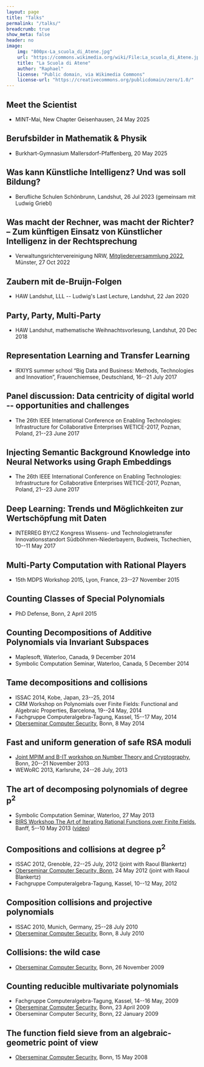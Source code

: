 ```yaml
---
layout: page
title: "Talks"
permalink: "/talks/"
breadcrumb: true
show_meta: false
header: no
image:
    img: "800px-La_scuola_di_Atene.jpg"
    url: "https://commons.wikimedia.org/wiki/File:La_scuola_di_Atene.jpg"
    title: "La Scuola di Atene"
    author: "Raphael"
    license: "Public domain, via Wikimedia Commons"
    license-url: "https://creativecommons.org/publicdomain/zero/1.0/"
---
```


## Meet the Scientist

- MINT-Mai, New Chapter Geisenhausen, 24 May 2025

## Berufsbilder in Mathematik & Physik

- Burkhart-Gymnasium Mallersdorf-Pfaffenberg, 20 May 2025

## Was kann Künstliche Intelligenz? Und was soll Bildung?

- Berufliche Schulen Schönbrunn, Landshut, 26 Jul 2023 (gemeinsam mit
  Ludwig Griebl)

## Was macht der Rechner, was macht der Richter? – Zum künftigen Einsatz von Künstlicher Intelligenz in der Rechtsprechung

- Verwaltungsrichtervereinigung NRW, [Mitgliederversammlung 2022](https://vrv-nrw.de/2022/10/25/einladung-zur-mitgliederversammlung-am-27-10-2022/), Münster, 27 Oct 2022

## Zaubern mit de-Bruijn-Folgen

- HAW Landshut, LLL -- Ludwig's Last Lecture, Landshut, 22 Jan 2020

## Party, Party, Multi-Party

- HAW Landshut, mathematische Weihnachtsvorlesung, Landshut, 20 Dec 2018

## Representation Learning and Transfer Learning

- IRXIYS summer school “Big Data and Business: Methods, Technologies
  and Innovation”, Frauenchiemsee, Deutschland, 16--21 July 2017


## Panel discussion: Data centricity of digital world -- opportunities and challenges

- The 26th IEEE International Conference on Enabling Technologies:
  Infrastructure for Collaborative Enterprises WETICE-2017, Poznan,
  Poland, 21--23 June 2017


## Injecting Semantic Background Knowledge into Neural Networks using Graph Embeddings

- The 26th IEEE International Conference on Enabling Technologies:
  Infrastructure for Collaborative Enterprises WETICE-2017, Poznan,
  Poland, 21--23 June 2017


## Deep Learning: Trends und Möglichkeiten zur Wertschöpfung mit Daten

- INTERREG BY/CZ Kongress Wissens- und Technologietransfer
  Innovationsstandort Südböhmen-Niederbayern, Budweis, Tschechien,
  10--11 May 2017


## Multi-Party Computation with Rational Players

- 15th MDPS Workshop 2015, Lyon, France, 23--27 November 2015


## Counting Classes of Special Polynomials

- PhD Defense, Bonn, 2 April 2015


## Counting Decompositions of Additive Polynomials via Invariant Subspaces

- Maplesoft, Waterloo, Canada, 9 December 2014
- Symbolic Computation Seminar, Waterloo, Canada, 5 December 2014


## Tame decompositions and collisions

- ISSAC 2014, Kobe, Japan, 23--25, 2014
- CRM Workshop on Polynomials over Finite Fields: Functional and
  Algebraic Properties, Barcelona, 19--24 May, 2014
- Fachgruppe Computeralgebra-Tagung, Kassel, 15--17 May, 2014
- [Oberseminar Computer Security](https://cosec.bit.uni-bonn.de/students/teaching/14ss/14ss-cosec-talks/ziegler0/), Bonn, 8 May 2014


## Fast and uniform generation of safe RSA moduli

- [Joint MPIM and B-IT workshop on Number Theory and Cryptography](https://cosec.bit.uni-bonn.de/students/events/mpimbit/), Bonn, 20--21 November 2013
- WEWoRC 2013, Karlsruhe, 24--26 July, 2013


## The art of decomposing polynomials of degree p<sup>2</sup>

- Symbolic Computation Seminar, Waterloo, 27 May
		  2013
- <a href="https://www.birs.ca/events/2013/5-day-workshops/13w5141">BIRS Workshop The Art of Iterating Rational Functions over Finite
Fields</a>, Banff, 5--10 May 2013
		  (<a href="http://www.birs.ca/events/2013/5-day-workshops/13w5141/videos/watch/201305061410-Ziegler.mp4">video</a>)


## Compositions and collisions at degree p<sup>2</sup>

- ISSAC 2012, Grenoble, 22--25 July, 2012 (joint with Raoul
		  Blankertz)
- <a href="http://cosec.bit.uni-bonn.de/students/teaching/12ss/12ss-cosec-talks/blankertzziegler/">Oberseminar Computer Security, Bonn</a>, 24 May 2012 (joint with Raoul
		  Blankertz)
- Fachgruppe Computeralgebra-Tagung, Kassel,
		  10--12 May, 2012


## Composition collisions and projective polynomials

- ISSAC 2010, Munich, Germany, 25--28 July
		  2010
- <a href="http://cosec.bit.uni-bonn.de/students/teaching/10ss/10ss-cosec-talks/counting0/">Oberseminar
		    Computer Security</a>, Bonn, 8 July 2010


## Collisions: the wild case

- <a href="http://cosec.bit.uni-bonn.de/students/teaching/09ws/09ws-cosec-talks/counting/">
		    Oberseminar Computer Security</a>, Bonn, 26 November 2009


## Counting reducible multivariate polynomials

- Fachgruppe Computeralgebra-Tagung, Kassel,
		  14--16 May, 2009
- <a href="http://cosec.bit.uni-bonn.de/students/teaching/09ss/09ss-cosec-talks/polynomial/">Oberseminar
		    Computer Security</a>, Bonn, 23 April 2009
- Oberseminar Computer Security, Bonn, 22 January
		  2009


## The function field sieve from an algebraic-geometric point of view

- <a href="http://cosec.bit.uni-bonn.de/students/teaching/08ss/08ss-cosec-talks/nfs/">
		    Oberseminar Computer Security</a>, Bonn, 15 May 2008
